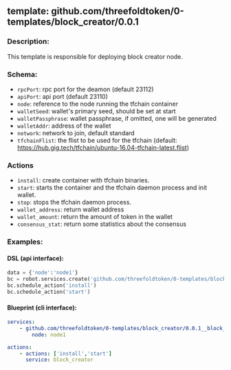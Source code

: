 ## template: github.com/threefoldtoken/0-templates/block_creator/0.0.1

### Description:
This template is responsible for deploying block creator node.

### Schema:

- `rpcPort`: rpc port for the deamon (default 23112)
- `apiPort`: api port (default 23110)
- `node`: reference to the node running the tfchain container
- `walletSeed`: wallet's primary seed, should be set at start
- `walletPassphrase`: wallet passphrase, if omitted, one will be generated
- `walletAddr`: address of the wallet
- `network`: network to join, default standard
- `tfchainFlist`: the flist to be used for the tfchain (default: https://hub.gig.tech/tfchain/ubuntu-16.04-tfchain-latest.flist)

### Actions
- `install`: create container with tfchain binaries.
- `start`: starts the container and the tfchain daemon process and init wallet.
- `stop`: stops the tfchain daemon process.
- `wallet_address`: return wallet address
- `wallet_amount`: return the amount of token in the wallet
- `consensus_stat`: return some statistics about the consensus

### Examples:
#### DSL (api interface):
```python
data = {'node':'node1'}
bc = robot.services.create('github.com/threefoldtoken/0-templates/block_creator/0.0.1','block_creator', data)
bc.schedule_action('install')
bc.schedule_action('start')
```

#### Blueprint (cli interface):
```yaml
services:
    - github.com/threefoldtoken/0-templates/block_creator/0.0.1__block_creator:
        node: node1

actions:
    - actions: ['install','start']
      service: block_creator
```

